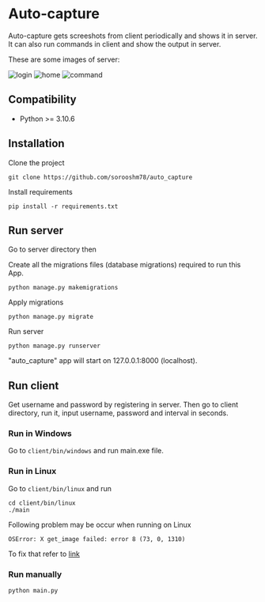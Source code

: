 # Auto-capture

Auto-capture gets screeshots from client periodically and shows it in server. It can also run commands in client and show the output in server.

These are some images of server:

![login](https://drive.google.com/uc?export=view&id=1DkgLjuJEfXAFmZqqwauLj0iDNnFzJ9k0)
![home](https://drive.google.com/uc?export=view&id=1gQLBvPpOEE8Dxi801W6c0skeBEGqmvYu)
![command](https://drive.google.com/uc?export=view&id=1moI93fX4-QmwEcWJj2d55btbVGtaRIh7)

## Compatibility
* Python >= 3.10.6
## Installation

Clone the project
```
git clone https://github.com/sorooshm78/auto_capture
```

Install requirements
```
pip install -r requirements.txt
```
## Run server

Go to server directory then

Create all the migrations files (database migrations) required to run this App.
```
python manage.py makemigrations
```

Apply migrations
```
python manage.py migrate
```
Run server
```
python manage.py runserver
```
"auto_capture" app will start on 127.0.0.1:8000 (localhost).
 
## Run client
Get username and password by registering in server. Then go to client directory, run it, input username, password and interval in seconds. 

### Run in Windows
Go to `client/bin/windows` and run main.exe file.

### Run in Linux
Go to `client/bin/linux` and run
```
cd client/bin/linux
./main
```
Following problem may be occur when running on Linux
```
OSError: X get_image failed: error 8 (73, 0, 1310)
```
To fix that refer to [link](https://stackoverflow.com/questions/75752576/pillow-imagegrab-grab-not-working-on-a-virtual-machine)


### Run manually
```
python main.py
```